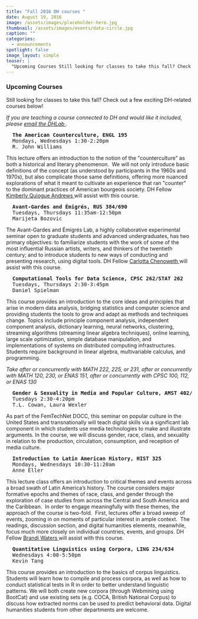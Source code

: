 ```yaml
---
title: "Fall 2016 DH courses "
date: August 19, 2016
image: /assets/images/placeholder-hero.jpg
thumbnail: /assets/images/events/data-circle.jpg
caption: ""
categories: 
  - announcements
spotlight: false 
image_layout: simple
teaser: |
  "Upcoming Courses Still looking for classes to take this fall? Check out a few exciting DH-related courses below! If you are teaching a course connected to DH and would like it included, please email..."
---
```


<h3>Upcoming Courses</h3>
   
Still looking for classes to take this fall? Check out a few exciting DH-related courses below!
   
<em>If you are teaching a course connected to DH and would like it included, please <a href="mailto:dhlab@yale.edu?subject=DH%20courses"> email the DHLab </a>.
</em>

<pre>
  <strong>The American Counterculture, ENGL 195</strong>
  Mondays, Wednesdays 1:30-2:20pm
  R. John Williams
</pre>
   
This lecture offers an introduction to the notion of the "counterculture" as both a historical and literary phenomenon.  We will not only introduce basic definitions of the concept (as understood by participants in the 1960s and 1970s), but also complicate those same definitions, offering more nuanced explorations of what it meant to cultivate an experience that ran "counter" to the dominant practices of American bourgeois society. DH Fellow <a href="http://web.library.yale.edu/dhlab/dhfellows" target="_blank"> Kimberly Quiogue Andrews </a> will assist with this course.
    
<pre>
  <strong>Avant-Gardes and Émigrés, RUS 384/690</strong>
  Tuesdays, Thursdays 11:35am-12:50pm 
  Marijeta Bozovic
</pre>
   
The Avant-Gardes and Émigrés Lab, a highly collaborative experimental seminar open to graduate students and advanced undergraduates, has two primary objectives: to familiarize students with the work of some of the most influential Russian artists, writers, and thinkers of the twentieth century; and to introduce students to new ways of conducting and presenting research, using digital tools. DH Fellow <a href="http://web.library.yale.edu/dhlab/dhfellows" target="_blank"> Carlotta Chenoweth </a>will assist with this course.

<pre>
  <strong>Computational Tools for Data Science, CPSC 262/STAT 262</strong>
  Tuesdays, Thursdays 2:30-3:45pm
  Daniel Spielman
</pre>
   
This course provides an introduction to the core ideas and principles that arise in modern data analysis, bridging statistics and computer science and providing students the tools to grow and adapt as methods and techniques change. Topics include principle component analysis, independent component analysis, dictionary learning, neural networks, clustering, streaming algorithms (streaming linear algebra techniques), online learning, large scale optimization, simple database manipulation, and implementations of systems on distributed computing infrastructures. Students require background in linear algebra, multivariable calculus, and programming.

<em>Take after or concurrently with MATH 222, 225, or 231, after or concurrently with MATH 120, 230, or ENAS 151, after or concurrently with CPSC 100, 112, or ENAS 130</em>
   
<pre>
  <strong>Gender &amp; Sexuality in Media and Popular Culture, AMST 402/ANTHRO 302/FILM 324/WGSS 380</strong>
  Tuesdays 2:30-4:20pm
  T.L. Cowan, Laura Wexler
</pre>
   
As part of the FemTechNet DOCC, this seminar on popular culture in the United States and transnationally will teach digital skills via a significant lab component in which students use media technologies to make and illustrate arguments. In the course, we will discuss gender, race, class, and sexuality in relation to the production, circulation, consumption, and reception of media culture.
    
<pre>
  <strong>Introduction to Latin American History, HIST 325</strong>
  Mondays, Wednesdays 10:30-11:20am
  Anne Eller
</pre>

This lecture class offers an introduction to critical themes and events across a broad swath of Latin America’s history. The course considers major formative epochs and themes of race, class, and gender through the exploration of case studies from across the Central and South America and the Caribbean.  In order to engage meaningfully with these themes, the approach of the course is two-fold.  First, lectures offer a broad sweep of events, zooming in on moments of particular interest in ample context.  The readings, discussion section, and digital humanities elements, meanwhile, focus much more closely on individual countries, events, and groups. DH Fellow <a href="http://web.library.yale.edu/dhlab/dhfellows" target="_blank"> Brandi Waters </a> will assist with this course.

<pre>
  <strong>Quantitative Linguistics using Corpora, LING 234/634</strong>
  Wednesdays 4:00-5:50pm
  Kevin Tang
</pre>

This course provides an introduction to the basics of corpus linguistics. Students will learn how to compile and process corpora, as well as how to conduct statistical tests in R in order to better understand linguistic patterns. We will both create new corpora (through Webmining using BootCat) and use existing sets (e.g. COCA, British National Corpus) to discuss how extracted norms can be used to predict behavioral data. Digital humanities students from other departments are welcome.

